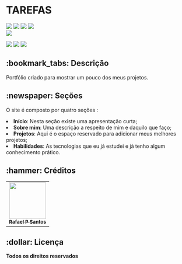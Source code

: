 <h1>TAREFAS</h1>



<div style="display: inline_block">
<img src="https://icongr.am/devicon/angularjs-original.svg?size=50&color=currentColor" />
<img src = "https://icongr.am/devicon/html5-original.svg?size=50&color=currentColor" />
<img src = "https://icongr.am/devicon/css3-original.svg?size=50&color=currentColor" />
<img src = "https://icongr.am/devicon/typescript-original.svg?size=50&color=currentColor" />
</div>


<img src ="https://github.com/rafaelsantos01/angular-balta.io/issues/1#issue-1193175762" />

<div style="display: inline_block">
  
<a href = "mailto:rafinhapsantos50@gmail.com"><img src="https://img.shields.io/badge/-Gmail-%23333?style=for-the-badge&logo=gmail&logoColor=white" target="_blank"></a>
<a href="https://www.linkedin.com/in/rafael-santos-308493143/" target="_blank"><img src="https://img.shields.io/badge/-LinkedIn-%230077B5?style=for-the-badge&logo=linkedin&logoColor=white" target="_blank"></a>
<a href="https://rafaelsantos01.github.io/portifolioweb/" target="_blank"><img src="https://img.shields.io/badge/-Portf%C3%B3lio-brown?style=for-the-badge&logo=true" target="_blank"></a>
  
</div>

<h2>:bookmark_tabs: Descrição</h2>
<p>Portfólio criado para mostrar um pouco dos meus projetos.</p>

<h2>:newspaper: Seções</h2>
<p>O site é composto por quatro seções :
<li><b>Início</b>: Nesta seção existe uma apresentação curta;</li>
<li><b>Sobre mim</b>: Uma descrição a respeito de mim e daquilo que faço;</li>
<li><b>Projetos</b>: Aqui é o espaço reservado para adicionar meus melhores projetos;</li>
<li><b>Habilidades</b>: As tecnologias que eu já estudei e já tenho algum conhecimento prático.</li>

<h2>:hammer: Créditos</h2>
<table>
  <tr>
    <td align="center">
      <a href="https://github.com/rafaelsantos01">
        <img src="https://user-images.githubusercontent.com/83642989/161524961-d476949f-9e5f-4932-86c0-beff8d89e934.jpg" width="100px;" alt=""/><br>
        <sub>
          <b>Rafael P Santos</b>
        </sub>
      </a>
    </td>
  </tr>
</table>

<h2>:dollar: Licença</h2>
<b>Todos os direitos reservados</b>
